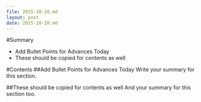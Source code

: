 ```yaml
---
file: 2015-10-20.md
layout: post
date: 2015-10-20.md
---
```


#Summary
* Add Bullet Points for Advances Today
* These should be copied for contents as well

#Contents
##Add Bullet Points for Advances Today
Write your summary for this section.

##These should be copied for contents as well
And your summary for this section too.
